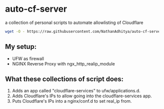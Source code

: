 # auto-cf-server
a collection of personal scripts to automate allowlisting of Cloudflare

```bash
wget -O - https://raw.githubusercontent.com/NathanAdhitya/auto-cf-server/master/quick.sh | bash
```
## My setup:
- UFW as firewall
- NGINX Reverse Proxy with ngx_http_realip_module

## What these collections of script does:
1. Adds an app called "cloudflare-services" to ufw/applications.d.
2. Adds Cloudflare's IPs to allow going into the cloudflare-services app.
3. Puts Cloudflare's IPs into a nginx/conf.d to set real_ip from.